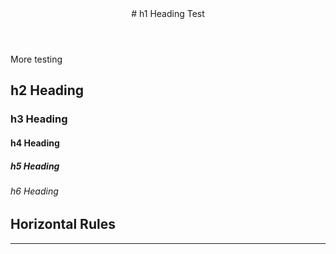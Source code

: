<header>
# h1 Heading Test
</header>


More testing
## h2 Heading
### h3 Heading
#### h4 Heading
##### h5 Heading
###### h6 Heading


## Horizontal Rules

___